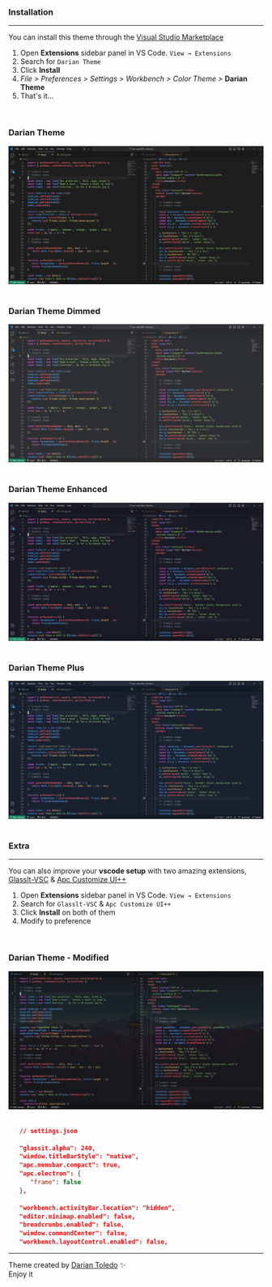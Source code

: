 <!-- Cover image -->

### Installation

---

You can install this theme through the [Visual Studio Marketplace](https://marketplace.visualstudio.com/items?itemName=darianmorat.darian-theme)

1. Open **Extensions** sidebar panel in VS Code. `View → Extensions`
2. Search for `Darian Theme`
3. Click **Install**
4. _File > Preferences > Settings > Workbench > Color Theme >_ **Darian Theme**
5. That's it...

&nbsp;

### Darian Theme

![Darian Theme](images/theme.png)
&nbsp;

### Darian Theme Dimmed

![Darian Theme](images/theme-dimmed.png)
&nbsp;

### Darian Theme Enhanced

![Darian Theme Enhanced](images/theme-enhanced.png)
&nbsp;

### Darian Theme Plus

![Darian Theme Plus](images/theme-plus.png)
&nbsp;

### Extra

---

You can also improve your **vscode setup** with two amazing extensions, [Glasslt-VSC](https://marketplace.visualstudio.com/items?itemName=s-nlf-fh.glassit) & [Apc Customize UI++](https://marketplace.visualstudio.com/items?itemName=drcika.apc-extension)

1. Open **Extensions** sidebar panel in VS Code. `View → Extensions`
2. Search for `Glasslt-VSC` & `Apc Customize UI++`
3. Click **Install** on both of them
4. Modify to preference

&nbsp;

### Darian Theme - Modified

![Darian Theme - Modify](images/mtheme.png)
&nbsp;

```json
   // settings.json

   "glassit.alpha": 240,
   "window.titleBarStyle": "native",
   "apc.menubar.compact": true,
   "apc.electron": {
      "frame": false
   },

   "workbench.activityBar.location": "hidden",
   "editor.minimap.enabled": false,
   "breadcrumbs.enabled": false,
   "window.commandCenter": false,
   "workbench.layoutControl.enabled": false,

```

---

Theme created by <a href="https://github.com/darianmorat">Darian Toledo</a> ✨ <br />
Enjoy it

<!-- Add the screenshots as usual with vscode default after that u recommend the Glassit and APC++ for custom -->
